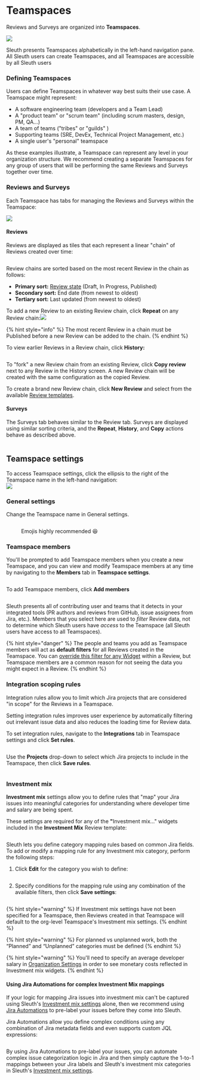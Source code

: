 # Teamspaces

Reviews and Surveys are organized into **Teamspaces**.&#x20;

![](<../.gitbook/assets/CleanShot 2024-12-09 at 11.13.22@2x.png>)&#x20;

Sleuth presents Teamspaces alphabetically in the left-hand navigation pane. All Sleuth users can create Teamspaces, and all Teamspaces are accessible by all Sleuth users

### Defining Teamspaces

Users can define Teamspaces in whatever way best suits their use case. A Teamspace might represent:

* A software engineering team (developers and a Team Lead)
* A "product team" or "scrum team" (including scrum masters, design, PM, QA...)
* A team of teams ("tribes" or "guilds" )
* Supporting teams (SRE, DevEx, Technical Project Management, etc.)
* A single user's "personal" teamspace&#x20;

As these examples illustrate, a Teamspace can represent any level in your organization structure. We recommend creating a separate Teamspaces for any group of users that will be performing the same Reviews and Surveys together over time.

### Reviews and Surveys

Each Teamspace has tabs for managing the Reviews and Surveys within the Teamspace:

![](<../.gitbook/assets/CleanShot 2024-12-09 at 11.14.29@2x.png>)&#x20;

#### Reviews

Reviews are displayed as tiles that each represent a linear "chain" of Reviews created over time:

<figure><img src="../.gitbook/assets/CleanShot 2024-12-09 at 11.41.57@2x.png" alt=""><figcaption></figcaption></figure>

Review chains are sorted based on the most recent Review in the chain as follows:

* **Primary sort:** [Review state](reviews/review-workflow.md#review-states) (Draft, In Progress, Published)
* **Secondary sort:** End date (from newest to oldest)
* **Tertiary sort:** Last updated (from newest to oldest)

To add a new Review to an existing Review chain, click **Repeat** on any Review chain:![](<../.gitbook/assets/CleanShot 2024-12-09 at 11.48.20@2x.png>)

{% hint style="info" %}
The most recent Review in a chain must be Published before a new Review can be added to the chain.&#x20;
{% endhint %}

To view earlier Reviews in a Review chain, click **History:**

<figure><img src="../.gitbook/assets/image (8).png" alt=""><figcaption></figcaption></figure>

To "fork" a new Review chain from an existing Review, click **Copy review** next to any Review in the History screen. A new Review chain will be created with the same configuration as the copied Review.

To create a brand new Review chain, click **New Review** and select from the available [Review templates](reviews/review-templates.md).&#x20;

#### Surveys

The Surveys tab behaves similar to the Review tab. Surveys are displayed using similar sorting criteria, and the **Repeat**, **History**, and **Copy** actions behave as described above.&#x20;

<figure><img src="../.gitbook/assets/CleanShot 2024-12-09 at 12.03.56@2x.png" alt=""><figcaption></figcaption></figure>

## Teamspace settings

To access Teamspace settings, click the ellipsis to the right of the Teamspace name in the left-hand navigation:\
![](<../.gitbook/assets/CleanShot 2024-11-12 at 18.18.40@2x.png>)

### General settings

Change the Teamspace name in General settings.&#x20;

<figure><img src="../.gitbook/assets/CleanShot 2024-11-12 at 18.21.05@2x.png" alt=""><figcaption><p>Emojis highly recommended 😆</p></figcaption></figure>

### Teamspace members

You'll be prompted to add Teamspace members when you create a new Teamspace, and you can view and modify Teamspace members at any time by navigating to the **Members** tab in **Teamspace settings**.

<figure><img src="../.gitbook/assets/CleanShot 2024-11-12 at 18.30.47@2x.png" alt=""><figcaption></figcaption></figure>

To add Teamspace members, click **Add members**

<figure><img src="../.gitbook/assets/CleanShot 2024-11-12 at 18.37.19@2x.png" alt=""><figcaption></figcaption></figure>

Sleuth presents all of contributing user and teams that it detects in your integrated tools (PR authors and reviews from GitHub, issue assignees from Jira, etc.). Members that you select here are used to _filter_ Review data, not to determine which Sleuth users have _access_ to the Teamspace (all Sleuth users have access to all Teamspaces). &#x20;

{% hint style="danger" %}
The people and teams you add as Teamspace members will act as **default filters** for all Reviews created in the Teamspace. You can [override this filter for any Widget](broken-reference) within a Review, but Teamspace members are a common reason for not seeing the data you might expect in a Review.
{% endhint %}

### Integration scoping rules

Integration rules allow you to limit which Jira projects that are considered "in scope" for the Reviews in a Teamspace.

Setting integration rules improves user experience by automatically filtering out irrelevant issue data and also reduces the loading time for Review data.

To set integration rules, navigate to the **Integrations** tab in Teamspace settings and click **Set rules**.

<figure><img src="../.gitbook/assets/CleanShot 2024-11-20 at 09.48.13@2x.png" alt=""><figcaption></figcaption></figure>

Use the **Projects** drop-down to select which Jira projects to include in the Teamspace, then click **Save rules**.

<figure><img src="../.gitbook/assets/CleanShot 2024-11-20 at 09.53.39@2x.png" alt=""><figcaption></figcaption></figure>

### Investment mix

**Investment mix** settings allow you to define rules that "map" your Jira issues into meaningful categories for understanding where developer time and salary are being spent.&#x20;

These settings are required for any of the **"**&#x49;nvestment mix..." widgets included in the **Investment Mix** Review template:

<figure><img src="../.gitbook/assets/CleanShot 2024-11-20 at 10.09.21@2x.png" alt=""><figcaption></figcaption></figure>

Sleuth lets you define category mapping rules based on common Jira fields. To add or modify a mapping rule for any Investment mix category, perform the following steps:

1.  Click **Edit** for the category you wish to define:

    <figure><img src="../.gitbook/assets/CleanShot 2024-11-20 at 11.26.01@2x.png" alt=""><figcaption></figcaption></figure>
2.  Specify conditions for the mapping rule using any combination of the available filters, then click **Save settings**:

    <figure><img src="../.gitbook/assets/CleanShot 2024-11-20 at 11.27.49@2x.png" alt=""><figcaption></figcaption></figure>

{% hint style="warning" %}
If Investment mix settings have not been specified for a Teamspace, then Reviews created in that Teamspace will default to the org-level Teamspace's Investment mix settings.
{% endhint %}

{% hint style="warning" %}
For planned vs unplanned work, both the “Planned” and “Unplanned” categories must be defined
{% endhint %}

{% hint style="warning" %}
You'll need to specify an average developer salary in [Organization Settings](broken-reference) in order to see monetary costs reflected in Investment mix widgets.
{% endhint %}

#### Using Jira Automations for complex Investment Mix mappings

If your logic for mapping Jira issues into investment mix can't be captured using Sleuth's [Investment mix settings](general-settings/investment-mix.md) alone, then we recommend using [Jira Automations](https://www.atlassian.com/software/jira/guides/automation/overview#what-is-automation) to pre-label your issues before they come into Sleuth.&#x20;

Jira Automations allow you define complex conditions using any combination of Jira metadata fields and even supports custom JQL expressions:&#x20;

<figure><img src="../.gitbook/assets/image (9).png" alt=""><figcaption></figcaption></figure>

By using Jira Automations to pre-label your issues, you can automate complex issue categorization logic in Jira and then simply capture the 1-to-1 mappings between your Jira labels and Sleuth's investment mix categories in Sleuth's [Investment mix settings](general-settings/investment-mix.md).

